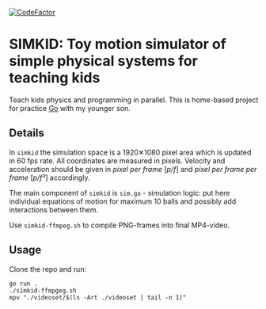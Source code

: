 [![CodeFactor](https://www.codefactor.io/repository/github/omega1x/simkid/badge)](https://www.codefactor.io/repository/github/omega1x/simkid)



# SIMKID: Toy motion simulator of simple physical systems for teaching kids

Teach kids physics and programming in parallel. This is home-based project for practice [Go](https://go.dev/) with my younger son.


## Details

In `simkid` the simulation space is a 1920&#10005;1080 pixel area which is updated in 60 fps rate. All coordinates are measured in pixels. Velocity and acceleration should be given in _pixel per frame_ [_p/f_] and _pixel per frame per frame_ [_p/f&sup2;_] accordingly.

The main component of `simkid` is `sim.go` - simulation logic: put here individual equations of motion for maximum 10 balls and possibly add interactions between them.

Use `simkid-ffmpeg.sh` to compile PNG-frames into final MP4-video.


## Usage

Clone the repo and run:

```
go run .
./simkid-ffmpgeg.sh
mpv "./videoset/$(ls -Art ./videoset | tail -n 1)"
```

